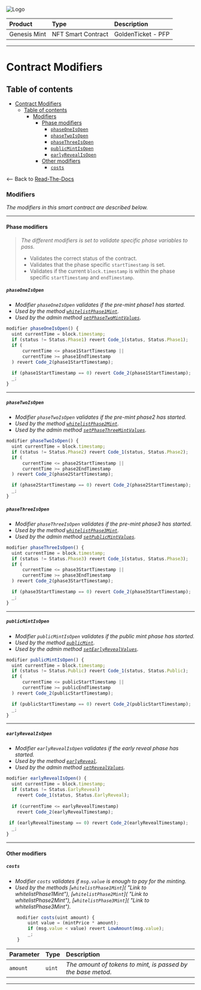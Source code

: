 ![Logo](https://www.centaurify.com/_next/image?url=%2Fimg%2Flogo%2Fcentaurify-logo.svg&w=1920&q=75)

| Product      | Type               | Description                |
| :--------    | :-------           | :------------------------- |
| Genesis Mint | NFT Smart Contract | GoldenTicket  - PFP        |

---

# Contract Modifiers

## Table of contents

- [Contract Modifiers](#contract-modifiers)
  - [Table of contents](#table-of-contents)
    - [Modifiers](#modifiers)
      - [Phase modifiers](#phase-modifiers)
        - [`phaseOneIsOpen`](#phaseoneisopen)
        - [`phaseTwoIsOpen`](#phasetwoisopen)
        - [`phaseThreeIsOpen`](#phasethreeisopen)
        - [`publicMintIsOpen`](#publicmintisopen)
        - [`earlyRevealIsOpen`](#earlyrevealisopen)
      - [Other modifiers](#other-modifiers)
        - [`costs`](#costs)

<-- Back to [Read-The-Docs](ReadTheDocs_Genesis_Mint.md#table-of-contents "Back to Read-The-Docs")

### Modifiers

_The modifiers in this smart contract are described below._

---

#### Phase modifiers

> _The different modifiers is set to validate specific phase variables to pass._
>
> - Validates the correct status of the contract.
> - Validates that the phase specific `startTimestamp` is set.
> - Validates if the current `block.timestamp` is within the phase specific `startTimestamp` and `endTimestamp`.  

##### `phaseOneIsOpen`  

- _Modifier `phaseOneIsOpen` validates if the pre-mint phase1 has started._
- _Used by the method [`whitelistPhase1Mint`](Methods_user.md#whitelistphase1mint "Link to whitelistPhase1Mint")._
- _Used by the admin method [`setPhaseTwoMintValues`](Methods.md#setphasetwomintvalues "Link to setPhaseTwoMintValues")._


```javascript
modifier phaseOneIsOpen() {
  uint currentTime = block.timestamp;
  if (status != Status.Phase1) revert Code_1(status, Status.Phase1);
  if (
      currentTime <= phase1StartTimestamp ||
      currentTime >= phase1EndTimestamp
  ) revert Code_2(phase1StartTimestamp);

  if (phase1StartTimestamp == 0) revert Code_2(phase1StartTimestamp);
  _;
}
```  

---

##### `phaseTwoIsOpen`  

- _Modifier `phaseTwoIsOpen` validates if the pre-mint phase2 has started._
- _Used by the method [`whitelistPhase2Mint`](Methods_user.md#whitelistphase2mint "Link to whitelistPhase2Mint")._
- _Used by the admin method [`setPhaseThreeMintValues`](./Methods.md#setphasethreemintvalues "Link to setPhaseThreeMintValues")._


```javascript
modifier phaseTwoIsOpen() {
  uint currentTime = block.timestamp;
  if (status != Status.Phase2) revert Code_1(status, Status.Phase2);
  if (
      currentTime <= phase2StartTimestamp ||
      currentTime >= phase2EndTimestamp
  ) revert Code_2(phase2StartTimestamp);

  if (phase2StartTimestamp == 0) revert Code_2(phase2StartTimestamp);
  _;
}
```  

##### `phaseThreeIsOpen`  

- _Modifier `phaseThreeIsOpen` validates if the pre-mint phase3 has started._
- _Used by the method [`whitelistPhase3Mint`](Methods_user.md#whitelistphase3mint "Link to whitelistPhase3Mint")._
- _Used by the admin method [`setPublicMintValues`](./Methods.md#setpublicmintvalues "Link to setPublicMintValues")._


```javascript
modifier phaseThreeIsOpen() {
  uint currentTime = block.timestamp;
  if (status != Status.Phase3) revert Code_1(status, Status.Phase3);
  if (
      currentTime <= phase3StartTimestamp ||
      currentTime >= phase3EndTimestamp
  ) revert Code_2(phase3StartTimestamp);

  if (phase3StartTimestamp == 0) revert Code_2(phase3StartTimestamp);
  _;
}
```  

---

##### `publicMintIsOpen`  

- _Modifier `publicMintIsOpen` validates if the public mint phase has started._
- _Used by the method [`publicMint`](Methods_user.md#publicmint "Link to publicMint")._
- _Used by the admin method [`setEarlyRevealValues`](./Methods.md#setearlyrevealvalues "Link to setEarlyRevealValues")._


```javascript
modifier publicMintIsOpen() {
  uint currentTime = block.timestamp;
  if (status != Status.Public) revert Code_1(status, Status.Public);
  if (
      currentTime <= publicStartTimestamp ||
      currentTime >= publicEndTimestamp
  ) revert Code_2(publicStartTimestamp);

  if (publicStartTimestamp == 0) revert Code_2(publicStartTimestamp);
  _;
}
```  

---

##### `earlyRevealIsOpen`  

- _Modifier `earlyRevealIsOpen` validates if the early reveal phase has started._
- _Used by the method [`earlyReveal`]()._
- _Used by the admin method [`setRevealValues`](./Methods.md#setrevealvalues "Link to setRevealValues")._


```javascript
modifier earlyRevealIsOpen() {
  uint currentTime = block.timestamp;
  if (status != Status.EarlyReveal) 
    revert Code_1(status, Status.EarlyReveal);
  
  if (currentTime <= earlyRevealTimestamp) 
    revert Code_2(earlyRevealTimestamp);
 
 if (earlyRevealTimestamp == 0) revert Code_2(earlyRevealTimestamp);
  _;
}
```  

---

#### Other modifiers

##### `costs`

- _Modifier `costs` validates if `msg.value` is enough to pay for the minting._
- _Used by the methods [`whitelistPhase1Mint`]( "Link to whitelistPhase1Mint"), [`whitelistPhase2Mint`]( "Link to whitelistPhase2Mint"), [`whitelistPhase3Mint`]( "Link to whitelistPhase3Mint")._

```javascript
    modifier costs(uint amount) {
        uint value = (mintPrice * amount);
        if (msg.value < value) revert LowAmount(msg.value);
        _;
    }
```  

| Parameter | Type     | Description                    |
| :-------- | :------- | :-------------------------     |
| `amount`  | `uint`   | _The amount of tokens to mint, is passed by the base metod._|

---
